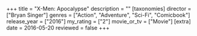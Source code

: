 +++
title = "X-Men: Apocalypse"
description = ""
[taxonomies]
director = ["Bryan Singer"] 
genres = ["Action", "Adventure", "Sci-Fi", "Comicbook"]
release_year = ["2016"]
my_rating = ["2"]
movie_or_tv = ["Movie"]
[extra]
date = 2016-05-20
reviewed = false
+++
